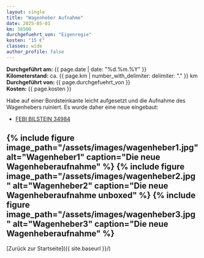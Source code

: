 ```yaml
---
layout: single
title: "Wagenheber Aufnahme"
date: 2025-05-01
km: 58500
durchgefuehrt_von: "Eigenregie"
kosten: "15 €"
classes: wide
author_profile: false
---
```

**Durchgeführt am:** {{ page.date | date: "%d.%m.%Y" }}  
**Kilometerstand:** ca. {{ page.km | number_with_delimiter: delimiter: "." }} km  
**Durchgeführt von:** {{ page.durchgefuehrt_von }}  
**Kosten:** {{ page.kosten }}

Habe auf einer Bordsteinkante leicht aufgesetzt und die Aufnahme des Wagenhebers ruiniert. Es wurde daher eine neue eingebaut:

- [FEBI BILSTEIN 34984](https://partsfinder.bilsteingroup.com/de/article/febi/34984)

{% include figure image_path="/assets/images/wagenheber1.jpg" alt="Wagenheber1" caption="Die neue Wagenheberaufnahme" %}
{% include figure image_path="/assets/images/wagenheber2.jpg" alt="Wagenheber2" caption="Die neue Wagenheberaufnahme unboxed" %}
{% include figure image_path="/assets/images/wagenheber3.jpg" alt="Wagenheber3" caption="Die neue Wagenheberaufnahme" %}
---

[Zurück zur Startseite]({{ site.baseurl }}/)
